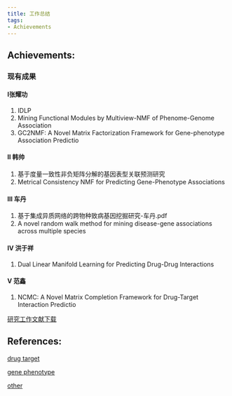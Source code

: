 ```yaml
---
title: 工作总结
tags:
- Achievements
---
```


## Achievements:

### 现有成果

#### Ⅰ张耀功

1. IDLP
2. Mining Functional Modules by Multiview-NMF of Phenome-Genome Association 
3. GC2NMF: A Novel Matrix Factorization Framework for Gene-phenotype Association Predictio

#### Ⅱ  韩帅

1. 基于度量一致性非负矩阵分解的基因表型关联预测研究
2. Metrical Consistency NMF for Predicting Gene-Phenotype Associations

#### Ⅲ  车丹

1. 基于集成异质网络的跨物种致病基因挖掘研究-车丹.pdf
2. A novel random walk method for mining disease-gene associations across multiple species

#### Ⅳ  洪于祥

1. Dual Linear Manifold Learning for Predicting Drug-Drug Interactions

#### Ⅴ  范鑫

1. NCMC: A Novel Matrix Completion Framework for Drug-Target Interaction Predictio


[研究工作文献下载 ](http://pan.baidu.com/s/1eSjb92y)



## References:
[drug target](http://pan.baidu.com/s/1jH4XJgi)

[gene phenotype](http://pan.baidu.com/s/1hrJUYA4)

[other](http://pan.baidu.com/s/1o7YBPBc)